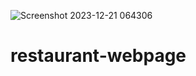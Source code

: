 ![Screenshot 2023-12-21 064306](https://github.com/iabdulrehman9/resturent-webpage/assets/117710668/373d6468-d98a-45ff-b8e4-0a4456c0f23a)
# restaurant-webpage
